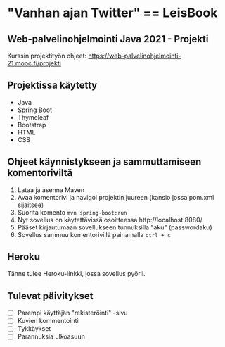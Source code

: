 # "Vanhan ajan Twitter" == LeisBook

## Web-palvelinohjelmointi Java 2021 - Projekti

Kurssin projektityön ohjeet: https://web-palvelinohjelmointi-21.mooc.fi/projekti

## Projektissa käytetty
- Java
- Spring Boot
- Thymeleaf
- Bootstrap
- HTML
- CSS

## Ohjeet käynnistykseen ja sammuttamiseen komentoriviltä
1. Lataa ja asenna Maven
2. Avaa komentorivi ja navigoi projektin juureen (kansio jossa pom.xml sijaitsee)
3. Suorita komento  `mvn spring-boot:run`
4. Nyt sovellus on käytettävissä osoitteessa http://localhost:8080/
5. Pääset kirjautumaan sovellukseen tunnuksilla "aku" (passwordaku)
6. Sovellus sammuu komentorivillä painamalla `ctrl + c`


## Heroku
Tänne tulee Heroku-linkki, jossa sovellus pyörii.

## Tulevat päivitykset
- [ ] Parempi käyttäjän "rekisteröinti" -sivu
- [ ] Kuvien kommentointi
- [ ] Tykkäykset
- [ ] Parannuksia ulkoasuun
